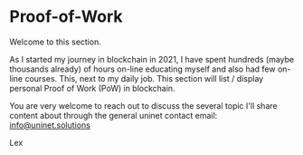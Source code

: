 # Proof-of-Work

Welcome to this section.

As I started my journey in blockchain in 2021, I have spent hundreds (maybe thousands already) of hours on-line educating myself and also had few on-line courses.
This, next to my daily job. This section will list / display personal Proof of Work (PoW) in blockchain.

You are very welcome to reach out to discuss the several topic I'll share content about through the general uninet contact email: info@uninet.solutions

Lex

